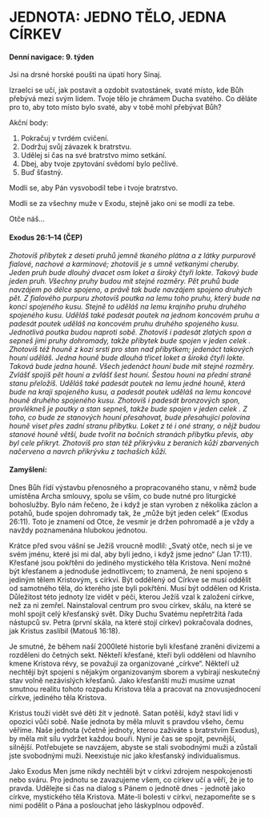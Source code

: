 # JEDNOTA: JEDNO TĚLO, JEDNA CÍRKEV

#### Denní navigace: 9. týden

Jsi na drsné horské poušti na úpatí hory Sinaj.

Izraelci se učí, jak postavit a ozdobit svatostánek, svaté místo, kde Bůh přebývá mezi svým lidem. Tvoje tělo je chrámem Ducha svatého. Co děláte pro to, aby toto místo bylo svaté, aby v tobě mohl přebývat Bůh?

Akční body:
1. Pokračuj v tvrdém cvičení.
2. Dodržuj svůj závazek k bratrstvu.
3. Udělej si čas na své bratrstvo mimo setkání.
4. Dbej, aby tvoje zpytování svědomí bylo pečlivé.
5. Buď šťastný.

Modli se, aby Pán vysvobodil tebe i tvoje bratrstvo.

Modli se za všechny muže v Exodu, stejně jako oni se modlí za tebe.

Otče náš...


#### Exodus 26:1–14 (ČEP)
*Zhotovíš příbytek z deseti pruhů jemně tkaného plátna a z látky purpurově fialové, nachové a karmínové; zhotovíš je s umně vetkanými cheruby.
Jeden pruh bude dlouhý dvacet osm loket a široký čtyři lokte. Takový bude jeden pruh. Všechny pruhy budou mít stejné rozměry.
Pět pruhů bude navzájem po délce spojeno, a právě tak bude navzájem spojeno druhých pět.
Z fialového purpuru zhotovíš poutka na lemu toho pruhu, který bude na konci spojeného kusu. Stejně to uděláš na lemu krajního pruhu druhého spojeného kusu.
Uděláš také padesát poutek na jednom koncovém pruhu a padesát poutek uděláš na koncovém pruhu druhého spojeného kusu. Jednotlivá poutka budou naproti sobě.
Zhotovíš i padesát zlatých spon a sepneš jimi pruhy dohromady, takže příbytek bude spojen v jeden celek .
Zhotovíš též houně z kozí srsti pro stan nad příbytkem; jedenáct takových houní uděláš.
Jedna houně bude dlouhá třicet loket a široká čtyři lokte. Taková bude jedna houně. Všech jedenáct houní bude mít stejné rozměry.
Zvlášť spojíš pět houní a zvlášť šest houní. Šestou houni na přední straně stanu přeložíš.
Uděláš také padesát poutek na lemu jedné houně, která bude na kraji spojeného kusu, a padesát poutek uděláš na lemu koncové houně druhého spojeného kusu.
Zhotovíš i padesát bronzových spon, provlékneš je poutky a stan sepneš, takže bude spojen v jeden celek .
Z toho, co bude ze stanových houní přesahovat, bude přesahující polovina houně viset přes zadní stranu příbytku.
Loket z té i oné strany, o nějž budou stanové houně větší, bude tvořit na bočních stranách příbytku převis, aby byl cele přikryt.
Zhotovíš pro stan též přikrývku z beraních kůží zbarvených načerveno a navrch přikrývku z tachaších kůží.*

#### Zamyšlení:
Dnes Bůh řídí výstavbu přenosného a propracovaného stanu, v němž bude umístěna Archa smlouvy, spolu se vším, co bude nutné pro liturgické bohoslužby. Bylo nám řečeno, že i když je stan vyroben z několika záclon a potahů, bude spojen dohromady tak, že „může být jeden celek“ (Exodus 26:11). Toto je znamení od Otce, že vesmír je držen pohromadě a je vždy a navždy poznamenána hlubokou jednotou.

Krátce před svou vášní se Ježíš vroucně modlil: „Svatý otče, nech si je ve svém jménu, které jsi mi dal, aby byli jedno, i když jsme jedno“ (Jan 17:11). Křesťané jsou pokřtěni do jediného mystického těla Kristova. Není možné být křesťanem a jednoduše jednotlivcem; to znamená, že není spojeno s jediným tělem Kristovým, s církví. Být oddělený od Církve se musí oddělit od samotného těla, do kterého jste byli pokřtěni. Musí být oddělen od Krista. Důležitost této jednoty lze vidět v péči, kterou Ježíš vzal k založení církve, než za ni zemřel. Nainstaloval centrum pro svou církev, skálu, na které se mohl spojit celý křesťanský svět. Díky Duchu Svatému nepřetržitá řada nástupců sv. Petra (první skála, na které stojí církev) pokračovala dodnes, jak Kristus zaslíbil (Matouš 16:18).

Je smutné, že během naší 2000leté historie byli křesťané zraněni divizemi a rozděleni do četných sekt. Někteří křesťané, kteří byli odděleni od hlavního kmene Kristova révy, se považují za organizované „církve“. Někteří už nechtějí být spojeni s nějakým organizovaným sborem a vybírají neskutečný stav volně nezávislých křesťanů. Jako křesťanští muži musíme uznat smutnou realitu tohoto rozpadu Kristova těla a pracovat na znovusjednocení církve, jediného těla Kristova.

Kristus touží vidět své děti žít v jednotě. Satan potěší, když staví lidi v opozici vůči sobě. Naše jednota by měla mluvit s pravdou všeho, čemu věříme. Naše jednota (včetně jednoty, kterou zažíváte s bratrstvím Exodus), by měla mít sílu vydržet každou bouři. Nyní je čas se spojit, pevnější, silnější. Potřebujete se navzájem, abyste se stali svobodnými muži a zůstali jste svobodnými muži. Neexistuje nic jako křesťanský individualismus.

Jako Exodus Men jsme nikdy nechtěli být v církvi zdrojem nespokojenosti nebo sváru. Pro jednotu se zavazujeme všem, co církev učí a věří, že je to pravda. Udělejte si čas na dialog s Pánem o jednotě dnes - jednotě jako církve, mystického těla Kristova. Máte-li bolesti v církvi, nezapomeňte se s nimi podělit o Pána a poslouchat jeho láskyplnou odpověď.
